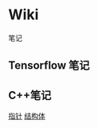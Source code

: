 # Wiki
笔记


## Tensorflow 笔记

## C++笔记


[指针](https://github.com/sivanWu0222/Wiki/blob/master/c%2B%2B/%E6%8C%87%E9%92%88.md)
[结构体](https://github.com/sivanWu0222/Wiki/blob/master/c%2B%2B/%E7%BB%93%E6%9E%84%E4%BD%93.md)








